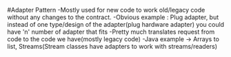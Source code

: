 #Adapter Pattern
-Mostly used for new code to work old/legacy code without any changes to the contract.
-Obvious example : Plug adapter, but instead of one type/design of the adapter(plug hardware adapter) you could have 'n' number of adapter that fits
-Pretty much translates request from code to the code we have(mostly legacy code)
-Java example -> Arrays to list, Streams(Stream classes have adapters to work with streams/readers)

